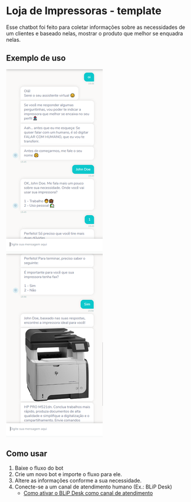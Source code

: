# Loja de Impressoras - template

Esse chatbot foi feito para coletar informações sobre as necessidades de um clientes e baseado nelas, mostrar o produto que melhor se enquadra nelas.

## Exemplo de uso

![](images/Exemplo01.png) ![](images/Exemplo02.png)<br>

## Como usar
1. Baixe o fluxo do bot
2. Crie um novo bot e importe o fluxo para ele.
3. Altere as informações conforme a sua necessidade.
4. Conecte-se a um canal de atendimento humano (Ex.: BLiP Desk)
    * [Como ativar o BLiP Desk como canal de atendimento](https://help.blip.ai/docs/helpdesk/blipdesk/como-ativar-blip-desk-canal/)